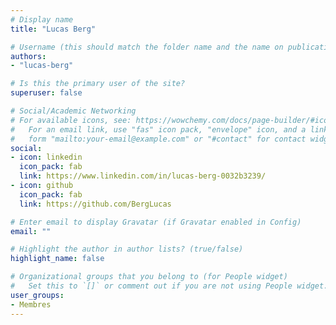 ```yaml
---
# Display name
title: "Lucas Berg"

# Username (this should match the folder name and the name on publications)
authors:
- "lucas-berg"

# Is this the primary user of the site?
superuser: false

# Social/Academic Networking
# For available icons, see: https://wowchemy.com/docs/page-builder/#icons
#   For an email link, use "fas" icon pack, "envelope" icon, and a link in the
#   form "mailto:your-email@example.com" or "#contact" for contact widget.
social:
- icon: linkedin
  icon_pack: fab
  link: https://www.linkedin.com/in/lucas-berg-0032b3239/
- icon: github 
  icon_pack: fab
  link: https://github.com/BergLucas

# Enter email to display Gravatar (if Gravatar enabled in Config)
email: ""

# Highlight the author in author lists? (true/false)
highlight_name: false

# Organizational groups that you belong to (for People widget)
#   Set this to `[]` or comment out if you are not using People widget.
user_groups:
- Membres
---
```

